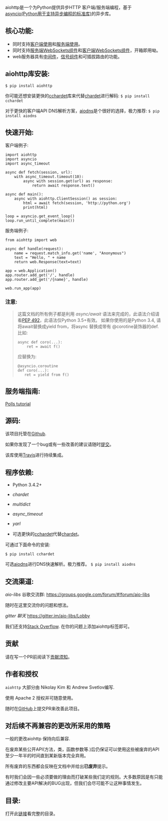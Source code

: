 aiohttp是一个为Python提供异步HTTP 客户端/服务端编程，基于<a href="https://aiohttp.readthedocs.io/en/stable/glossary.html#term-asyncio">asyncio(Python用于支持异步编程的标准库)</a>的异步库。

## 核心功能:

* 同时支持<a href="https://aiohttp.readthedocs.io/en/stable/client.html#aiohttp-client">客户端使用</a>和<a href="https://aiohttp.readthedocs.io/en/stable/web.html#aiohttp-web">服务端使用</a>。
* 同时支持<a href="https://aiohttp.readthedocs.io/en/stable/web.html#aiohttp-web-websockets">服务端WebSockets组件</a>和<a href="https://aiohttp.readthedocs.io/en/stable/client.html#aiohttp-client-websockets">客户端WebSockets组件</a>，开箱即用呦。
* web服务器具有<a href="https://aiohttp.readthedocs.io/en/stable/web.html#aiohttp-web-middlewares">中间件</a>，<a href="https://aiohttp.readthedocs.io/en/stable/web.html#aiohttp-web-signals">信号组件</a>和可插拔路由的功能。

## aiohttp库安装:
`$ pip install aiohttp`

你可能还想安装更快的<a href="https://aiohttp.readthedocs.io/en/stable/glossary.html#term-cchardet">cchardet</a>库来代替<a href="https://aiohttp.readthedocs.io/en/stable/glossary.html#term-chardet">chardet</a>进行解码:
`$ pip install cchardet`

对于更快的客户端API DNS解析方案，<a href="https://aiohttp.readthedocs.io/en/stable/glossary.html#term-aiodns">aiodns</a>是个很好的选择，极力推荐:
`$ pip install aiodns`

## 快速开始:
客户端例子:
```
import aiohttp
import asyncio
import async_timeout

async def fetch(session, url):
    with async_timeout.timeout(10):
        async with session.get(url) as response:
            return await response.text()

async def main():
    async with aiohttp.ClientSession() as session:
        html = await fetch(session, 'http://python.org')
        print(html)

loop = asyncio.get_event_loop()
loop.run_until_complete(main())
```

服务端例子:
```
from aiohttp import web

async def handle(request):
    name = request.match_info.get('name', "Anonymous")
    text = "Hello, " + name
    return web.Response(text=text)

app = web.Application()
app.router.add_get('/', handle)
app.router.add_get('/{name}', handle)

web.run_app(app)
```

### 注意:
> 这篇文档的所有例子都是利用 *async/await* 语法来完成的，此语法介绍请看<a href="https://www.python.org/dev/peps/pep-0492">PEP 492</a>，此语法仅Python 3.5+有效。
> 如果你使用的是Python 3.4, 请将await替换成yield from，将async 替换成带有 @corotine装饰器的def. 比如:
> ```
> async def coro(...):
>     ret = await f()
> ```
> 应替换为:
> ```
> @asyncio.coroutine
> def coro(...):
>    ret = yield from f()
> ```

## 服务端指南:
<a href="https://aiohttp.readthedocs.io/en/stable/tutorial.html#aiohttp-tutorial">Polls tutorial</a>

## 源码:

该项目托管在<a href="https://github.com/aio-libs/aiohttp">Github</a>.

如果你发现了一个bug或有一些改善的建议请随时<a href="https://github.com/aio-libs/aiohttp/issues">提交</a>。

该库使用<a href="https://travis-ci.org/aio-libs/aiohttp">Travis</a>进行持续集成。

## 程序依赖:
* Python 3.4.2+

* *chardet*

* *multidict*

* *async_timeout*

* *yarl*

* 可选更快的<a href="https://aiohttp.readthedocs.io/en/stable/glossary.html#term-cchardet">cchardet</a>代替<a href="https://aiohttp.readthedocs.io/en/stable/glossary.html#term-chardet">chardet</a>。

可通过下面命令的安装:

`$ pip install cchardet`

可选<a href="https://aiohttp.readthedocs.io/en/stable/glossary.html#term-aiodns">aiodns</a>进行DNS快速解析。极力推荐。
`$ pip install aiodns`

## 交流渠道:
*aio-libs* 谷歌交流群: https://groups.google.com/forum/#!forum/aio-libs

随时在这里交流你的问题和想法。

*gitter 聊天* https://gitter.im/aio-libs/Lobby

我们还支持<a href="https://stackoverflow.com/questions/tagged/aiohttp">Stack Overflow</a>. 在你的问题上添加aiohttp标签即可。

## 贡献
请在写一个PR前阅读下<a href="https://github.com/HuberTRoy/aiohttp-chinese-document/blob/master/aiohttp%E6%96%87%E6%A1%A3/Contributing.md">贡献须知</a>。

## 作者和授权
`aiohttp` 大部分由 Nikolay Kim 和 Andrew Svetlov编写.

使用 Apache 2 授权并可随意使用。

随时在<a href="https://github.com/aio-libs/aiohttp">GitHub</a>上提交PR来改善此项目。

## 对后续不再兼容的更改所采用的策略
一般的更改aiohttp 保持向后兼容.

在废弃某些公开API(方法，类，函数参数等.)后仍保证可以使用这些被废弃的API至少一年半的时间直到某新版本完全弃用。

所有废弃的东西都会反映在文档中并给出**已废弃**提示。

有时我们会因一些必须要做的理由而打破某些我们定的规则。大多数原因是有只能通过修改主要API解决的BUG出现，但我们会尽可能不让这种事情发生。

## 目录:
打开此<a href="https://aiohttp.readthedocs.io/en/stable/toc.html#mastertoc">链接</a>看完整的目录。